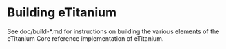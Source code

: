 Building eTitanium
================

See doc/build-*.md for instructions on building the various
elements of the eTitanium Core reference implementation of eTitanium.
